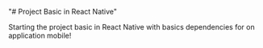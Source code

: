 "# Project Basic in React Native"

Starting the project basic in React Native with basics dependencies for on application mobile!

